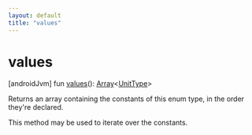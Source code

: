 ```yaml
---
layout: default
title: "values"
---
```


# values

[androidJvm]
fun [values](values.md)(): [Array](https://kotlinlang.org/api/core/kotlin-stdlib/kotlin/-array/index.html)<[UnitType](index.md)>

Returns an array containing the constants of this enum type, in the order they're declared.

This method may be used to iterate over the constants.